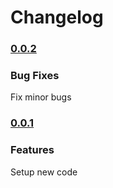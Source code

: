 # Changelog

### [0.0.2](https://github.com/dtransafetrust/SwiftLib/compare/v0.0.2...v0.0.2)

### Bug Fixes

Fix minor bugs

### [0.0.1](https://github.com/dtransafetrust/SwiftLib/compare/v0.0.1...v0.0.1)

### Features

Setup new code